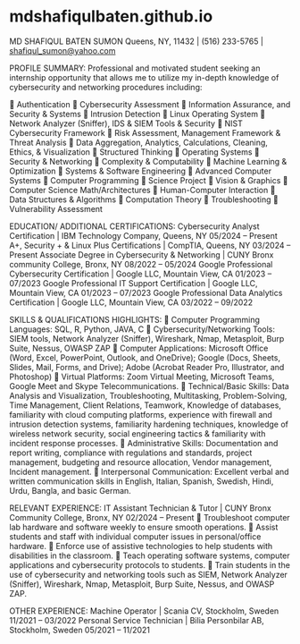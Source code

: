 # mdshafiqulbaten.github.io


MD SHAFIQUL BATEN SUMON
Queens, NY, 11432 | (516) 233-5765 | shafiqul_sumon@yahoo.com

PROFILE SUMMARY:  	Professional and motivated student seeking an internship opportunity that allows me to utilize my in-depth knowledge of cybersecurity and networking procedures including:

 
	Authentication
	Cybersecurity Assessment
	Information Assurance, and Security & Systems
	Intrusion Detection
	Linux Operating System
	Network Analyzer (Sniffer), IDS & SIEM Tools & Security
	NIST Cybersecurity Framework
	Risk Assessment, Management Framework & Threat Analysis
	Data Aggregation, Analytics, Calculations, Cleaning, Ethics, & Visualization
	Structured Thinking
	Operating Systems
	Security & Networking
	Complexity & Computability
	Machine Learning & Optimization
	Systems & Software Engineering
	Advanced Computer Systems
	Computer Programming
	Science Project
	Vision & Graphics
	Computer Science Math/Architectures
	Human-Computer Interaction
	Data Structures & Algorithms
	Computation Theory
	Troubleshooting
	Vulnerability Assessment  

EDUCATION/ ADDITIONAL CERTIFICATIONS:
Cybersecurity Analyst Certification | IBM Technology Company, Queens, NY			         05/2024 – Present
A+, Security + & Linux Plus Certifications | CompTIA, Queens, NY					         03/2024 – Present
Associate Degree in Cybersecurity & Networking | CUNY Bronx community College, Bronx, NY                 08/2022 – 05/2024
Google Professional Cybersecurity Certification | Google LLC, Mountain View, CA 		           	        01/2023 – 07/2023 
Google Professional IT Support Certification | Google LLC, Mountain View, CA 		           	        01/2023 – 07/2023 
Google Professional Data Analytics Certification | Google LLC, Mountain View, CA 	           	        03/2022 – 09/2022

SKILLS & QUALIFICATIONS HIGHLIGHTS:
	Computer Programming Languages: SQL, R, Python, JAVA, C 
	Cybersecurity/Networking Tools: SIEM tools, Network Analyzer (Sniffer), Wireshark, Nmap, Metasploit, Burp Suite, Nessus, OWASP ZAP
	Computer Applications: Microsoft Office (Word, Excel, PowerPoint, Outlook, and OneDrive); Google (Docs, Sheets, Slides, Mail, Forms, and Drive); Adobe (Acrobat Reader Pro, Illustrator, and Photoshop) 
	Virtual Platforms: Zoom Virtual Meeting, Microsoft Teams, Google Meet and Skype Telecommunications.
	Technical/Basic Skills: Data Analysis and Visualization, Troubleshooting, Multitasking, Problem-Solving, Time Management, Client Relations, Teamwork, Knowledge of databases, familiarity with cloud computing platforms, experience with firewall and intrusion detection systems, familiarity hardening techniques, knowledge of wireless network security, social engineering tactics & familiarity with incident response processes.
	Administrative Skills: Documentation and report writing, compliance with regulations and standards, project management, budgeting and resource allocation, Vendor management, Incident management.
	Interpersonal Communication: Excellent verbal and written communication skills in English, Italian, Spanish, Swedish, Hindi, Urdu, Bangla, and basic German.

RELEVANT EXPERIENCE:
IT Assistant Technician & Tutor | CUNY Bronx Community College, Bronx, NY 			          02/2024 – Present
	Troubleshoot computer lab hardware and software weekly to ensure smooth operations.
	Assist students and staff with individual computer issues in personal/office hardware.
	Enforce use of assistive technologies to help students with disabilities in the classroom.
	Teach operating software systems, computer applications and cybersecurity protocols to students. 
	Train students in the use of cybersecurity and networking tools such as SIEM, Network Analyzer (Sniffer), Wireshark, Nmap, Metasploit, Burp Suite, Nessus, and OWASP ZAP.

OTHER EXPERIENCE:
Machine Operator | Scania CV, Stockholm, Sweden 						         11/2021 – 03/2022
Personal Service Technician | Bilia Personbilar AB, Stockholm, Sweden 			         	        05/2021 – 11/2021
